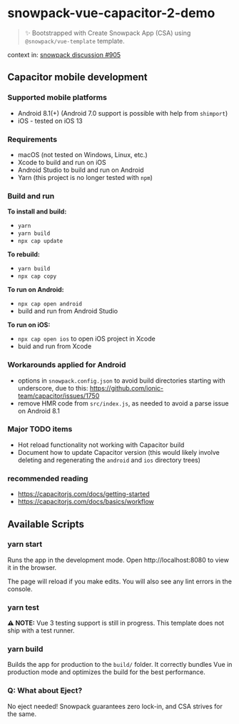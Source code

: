 # snowpack-vue-capacitor-2-demo

> ✨ Bootstrapped with Create Snowpack App (CSA) using `@snowpack/vue-template` template.

context in: [snowpack discussion #905](https://github.com/pikapkg/snowpack/discussions/905)

## Capacitor mobile development

### Supported mobile platforms

- Android 8.1(+) (Android 7.0 support is possible with help from `shimport`)
- iOS - tested on iOS 13

### Requirements

- macOS (not tested on Windows, Linux, etc.)
- Xcode to build and run on iOS
- Android Studio to build and run on Android
- Yarn (this project is no longer tested with `npm`)

### Build and run

**To install and build:**

- `yarn`
- `yarn build`
- `npx cap update`

**To rebuild:**

- `yarn build`
- `npx cap copy`

**To run on Android:**

- `npx cap open android`
- build and run from Android Studio

**To run on iOS:**

- `npx cap open ios` to open iOS project in Xcode
- buid and run from Xcode

### Workarounds applied for Android

- options in `snowpack.config.json` to avoid build directories starting with underscore, due to this: https://github.com/ionic-team/capacitor/issues/1750
- remove HMR code from `src/index.js`, as needed to avoid a parse issue on Android 8.1

### Major TODO items

- Hot reload functionality not working with Capacitor build
- Document how to update Capacitor version (this would likely involve deleting and regenerating the `android` and `ios` directory trees)

### recommended reading

- https://capacitorjs.com/docs/getting-started
- https://capacitorjs.com/docs/basics/workflow

## Available Scripts

### yarn start

Runs the app in the development mode.
Open http://localhost:8080 to view it in the browser.

The page will reload if you make edits.
You will also see any lint errors in the console.

### yarn test

**⚠️ NOTE:** Vue 3 testing support is still in progress. This template does not ship with a test runner.

### yarn build

Builds the app for production to the `build/` folder.
It correctly bundles Vue in production mode and optimizes the build for the best performance.

### Q: What about Eject?

No eject needed! Snowpack guarantees zero lock-in, and CSA strives for the same.
